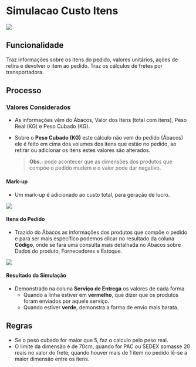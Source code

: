 # Simulacao Custo Itens

![](http://developers.connectparts.com.br/imagens/SimulacaoCustoFreteItensPedido01.png)

## Funcionalidade

Traz informações sobre os itens do pedido, valores unitários, ações de retira e devolver o item ao pedido. Traz os cálculos de fretes por transportadora.

## Processo

### Valores Considerados

* As informações vêm do Ábacos, Valor dos Itens \(total com itens\), Peso Real \(KG\) e Peso Cubado \(KG\).
* Sobre o **Peso Cubado \(KG\)**  este cálculo não vem do pedido \(Ábacos\) ele é feito em cima dos volumes dos itens que estão no pedido, ao retirar ou adicionar os itens estes valores são alterados.

  > **Obs.:**  pode acontecer que as dimensões dos produtos que compõe o pedido mudem e o valor pode dar negativo.

#### Mark-up

* Um mark-up é adicionado ao custo total, para geração de lucro.

![](http://developers.connectparts.com.br/imagens/SimulacaoCustoFreteItensPedido02.png)

#### Itens do Pedido

* Trazido do Ábacos as informações dos produtos que compõe o pedido e para ser mais específico podemos clicar no resultado da coluna **Código**, onde se fará uma consulta mais detalhada no Ábacos sobre Dados do produto, Fornecedores e Estoque.

![](http://developers.connectparts.com.br/imagens/SimulacaoCustoFreteItensPedido03.png)

#### Resultado da Simulação

* Demonstrado na coluna **Serviço de Entrega** os valores de cada forma
  * Quando a linha estiver em **vermelho**, que dizer que os produtos foram enviados por aquele serviço.
  * Quando estiver **verde**, demonstra a forma de envio mais barata.

## Regras

* Se o peso cubado for maior que 5, faz o calculo pelo peso real.
* O limite da dimensão é de 70cm, quando for PAC ou SEDEX somasse 20 reais no valor do frete, quando houver mais de 1 item no pedido lê-se a maior dimensão entre os itens. 

